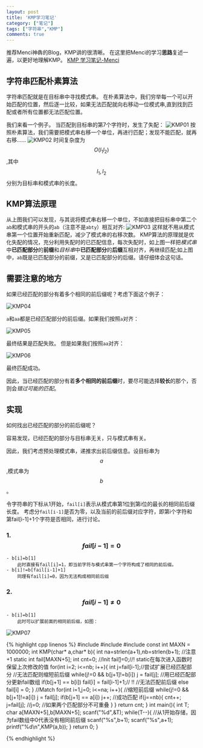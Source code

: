 ```yaml
---
layout: post
title: 'KMP学习笔记'
category: ["笔记"]
tags: ["字符串","KMP"]
comments: true
---
```


推荐Menci神犇的Blog，KMP讲的很清晰。
在这里把Menci的学习**思路**复述一遍，以更好地理解KMP。
[KMP 学习笔记-Menci][1]

## 字符串匹配朴素算法
字符串匹配就是在目标串中寻找模式串。
在朴素算法中，我们穷举每一个可以开始匹配的位置，然后逐一比较，如果无法匹配就向右移动一位模式串,直到找到匹配或者所有位置都无法匹配位置。
<!--more-->
我们来看一个例子。
当匹配到目标串的第7个字符时，发生了失配：
![KMP01](https://panda2134.github.io/img/KMP01.PNG)
按照朴素算法，我们需要把模式串右移一个单位，再进行匹配；发现不能匹配，就再右移……
![KMP02](https://panda2134.github.io/img/KMP02.PNG)
时间复杂度为$$O(l_1 l_2)$$,其中$$l_1,l_2$$分别为目标串和模式串的长度。
## KMP算法原理
从上图我们可以发现，与其说将模式串右移一个单位，不如直接把目标串中第二个`ab`和模式串的开头的`ab`（注意不是`abty`）相互对齐:
![KMP03](https://panda2134.github.io/img/KMP03.PNG)
这样就不用从模式串第一个位置开始重新匹配，减少了模式串的右移次数。
KMP算法的原理就是优化失配的情况，充分利用失配时的已匹配信息，每次失配时，如上图一样把*模式串*中**已匹配部分**的**前缀**和*目标串*中**已匹配部分**的**后缀**互相对齐，再继续匹配;如上图中，`ab`既是已匹配部分的前缀，又是已匹配部分的后缀。请仔细体会这句话。
## 需要注意的地方
如果已经匹配的部分有着多个相同的前后缀呢？考虑下面这个例子：

![KMP04](https://panda2134.github.io/img/KMP04.PNG)

`a`和`aa`都是已经匹配部分的前后缀。如果我们按照`a`对齐：

![KMP05](https://panda2134.github.io/img/KMP05.PNG)

最终结果是匹配失败。
但是如果我们按照`aa`对齐：

![KMP06](https://panda2134.github.io/img/KMP06.PNG)

最终匹配成功。

因此，当已经匹配的部分有着**多个相同的前后缀**时，要尽可能选择**较长**的那个，否则会*错过可能的匹配*。
## 实现
如何找出已经匹配的部分的前后缀呢？

容易发现，已经匹配的部分与目标串无关，只与模式串有关。

因此，我们考虑预处理模式串，递推求出前后缀信息。设目标串为$$a$$,模式串为$$b$$。

令字符串的下标从1开始，`fail[i]`表示从模式串第1位到第i位的最长的相同前后缀长度。
考虑分`fail[i-1]`是否为零，以及当前的前后缀对应字符，即第i个字符和第fail[i-1]+1个字符是否相同，进行讨论。


### 1. $$fail[i-1]=0$$
    - b[i]=b[1]
        此时直接有fail[i]=1，即当前字符与模式串第一个字符构成了相同的前后缀。
    - b[i]!=b[fail[i-1]+1]
        同理有fail[i]=0，因为无法构成相同前后缀
### 2. $$fail[i-1] \neq 0$$
	- b[i]=b[1]
		此时可以扩展前面的相同前后缀，如图：
![KMP07](https://panda2134.github.io/img/KMP07.PNG)
    

{% highlight cpp linenos %}
    #include <cstdio>
    #include <cstdlib>
    #include <cstring>
    const int MAXN = 1000000;
    int KMP(char* a,char* b){
    	int na=strlen(a+1),nb=strlen(b+1); //注意+1
    	static int fail[MAXN+5];
    	int cnt=0;
    	//Init
    	fail[1]=0;//! static在每次进入函数时保留上次修改的值
    	for(int i=2; i<=nb; i++){
    		int j=fail[i-1];//尝试扩展已经匹配部分
    		//无法匹配则缩短前后缀
    		while(j!=0 && b[j+1]!=b[i]) j = fail[j];
    		//用已经匹配部分更新fail数组
    		if(b[j+1] == b[i]) fail[i] = fail[i-1]+1;// !!
    		//无法匹配前后缀
    		else fail[i] = 0;
    	}
    	//Match
    	for(int i=1,j=0; i<=na; i++){
    		//缩短前后缀
    		while(j!=0 && b[j+1]!=a[i]) j = fail[j];
    		if(b[j+1] == a[i]) j++; //成功匹配
    		if(j==nb){
    			cnt++;
    			j=fail[j];
    			//j=0; //如果两个匹配部分不可重叠
    		}
    	}
    	return cnt;
    }
    int main(){
    	int T;
    	char a[MAXN+5],b[MAXN+5];
    	scanf("%d",&T);
    	while(T--){
    		//从1开始存储，因为fail数组中0代表没有相同前后缀
    		scanf("%s",b+1);
    		scanf("%s",a+1);
    		printf("%d\n",KMP(a,b));
    	}
    	return 0;
    }

{% endhighlight %}


  [1]: https://oi.men.ci/kmp-notes/